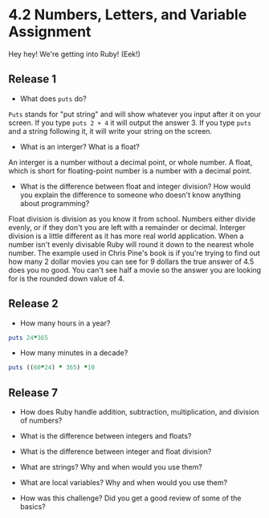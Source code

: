 4.2 Numbers, Letters, and Variable Assignment
=============

Hey hey! We're getting into Ruby! (Eek!)

Release 1
-------------

* What does `puts` do? 

`Puts` stands for "put string" and will show whatever you input after it on your screen. If you type `puts 2 + 4` it will output the answer 3. If you type `puts` and a string following it, it will write your string on the screen. 


* What is an interger? What is a float? 

An interger is a number without a decimal point, or whole number. A float, which is short for floating-point number is a number with a decimal point. 


* What is the difference between float and integer division? How would you explain the difference to someone who doesn't know anything about programming?

Float division is division as you know it from school. Numbers either divide evenly, or if they don't you are left with a remainder or decimal. Interger division is a little different as it has more real world application. When a number isn't evenly divisable Ruby will round it down to the nearest whole number. The example used in Chris Pine's book is if you're trying to find out how many 2 dollar movies you can see for 9 dollars the true answer of 4.5 does you no good. You can't see half a movie so the answer you are looking for is the rounded down value of 4. 


Release 2
-------------

* How many hours in a year?

```ruby
puts 24*365
```

* How many minutes in a decade? 

```ruby
puts ((60*24) * 365) *10
```


Release 7
-------------

* How does Ruby handle addition, subtraction, multiplication, and division of numbers?


* What is the difference between integers and floats?


* What is the difference between integer and float division?


* What are strings? Why and when would you use them?


* What are local variables? Why and when would you use them?


* How was this challenge? Did you get a good review of some of the basics?
